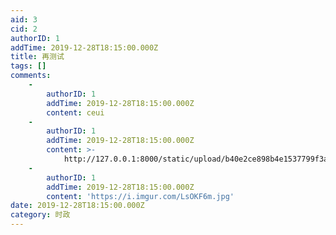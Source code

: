 ```yaml
---
aid: 3
cid: 2
authorID: 1
addTime: 2019-12-28T18:15:00.000Z
title: 再测试
tags: []
comments:
    -
        authorID: 1
        addTime: 2019-12-28T18:15:00.000Z
        content: ceui
    -
        authorID: 1
        addTime: 2019-12-28T18:15:00.000Z
        content: >-
            http://127.0.0.1:8000/static/upload/b40e2ce898b4e1537799f3a3c39bfe8a.jpg
    -
        authorID: 1
        addTime: 2019-12-28T18:15:00.000Z
        content: 'https://i.imgur.com/LsOKF6m.jpg'
date: 2019-12-28T18:15:00.000Z
category: 时政
---
```



